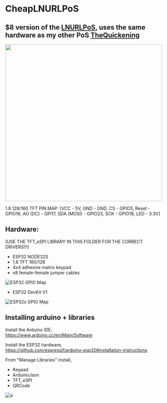 

# CheapLNURLPoS
## $8 version of the <a href="https://github.com/arcbtc/LNURLPoS">LNURLPoS</a>, uses the same hardware as my other PoS <a href="https://github.com/arcbtc/Quickening">TheQuickening</a>

<img style="width:500px" src="https://user-images.githubusercontent.com/33088785/145500962-7e2bb6c2-ee64-446f-adad-d6fbd780e259.JPG">

1.8 128/160 TFT PIN MAP: 
[VCC - 5V, GND - GND, CS - GPIO5, Reset - GPIO16, AO (DC) - GPI17, SDA (MOSI) - GPIO23, SCK - GPIO18, LED - 3.3V]


 ## Hardware: 
 (USE THE TFT_eSPI LIBRARY IN THIS FOLDER FOR THE CORRECT DRIVERS!!!)
* ESP32 NODE32S
* 1.8 TFT 160/128
* 4x4 adhesive matrix keypad
* x8 female-female jumper cables

![ESP32 GPIO Map](https://i.imgur.com/PLP3YBG.jpg)

* ESP32 DevKit V1

![ESP32s GPIO Map](https://i.imgur.com/iK3pCjt.jpg)


## Installing arduino + libraries

Install the Arduino IDE,<br>
https://www.arduino.cc/en/Main/Software

Install the ESP32 hardware,<br>
https://github.com/espressif/arduino-esp32#installation-instructions

From "Manage Libraries" install,<br>
- Keypad
- ArduinoJson
- TFT_eSPI
- QRCode

![a](https://i.imgur.com/mCfnhZN.png)


